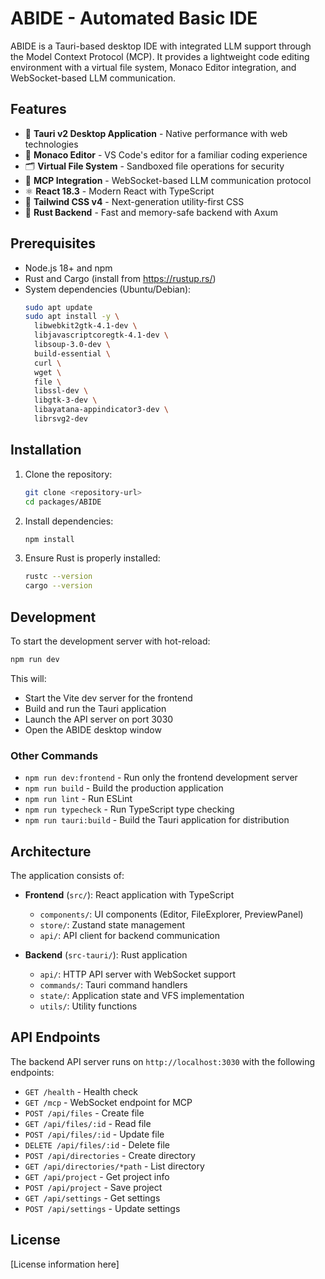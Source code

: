 # ABIDE - Automated Basic IDE

ABIDE is a Tauri-based desktop IDE with integrated LLM support through the Model Context Protocol (MCP). It provides a lightweight code editing environment with a virtual file system, Monaco Editor integration, and WebSocket-based LLM communication.

## Features

- 🚀 **Tauri v2 Desktop Application** - Native performance with web technologies
- 📝 **Monaco Editor** - VS Code's editor for a familiar coding experience
- 🗂️ **Virtual File System** - Sandboxed file operations for security
- 🤖 **MCP Integration** - WebSocket-based LLM communication protocol
- ⚛️ **React 18.3** - Modern React with TypeScript
- 🎨 **Tailwind CSS v4** - Next-generation utility-first CSS
- 🦀 **Rust Backend** - Fast and memory-safe backend with Axum

## Prerequisites

- Node.js 18+ and npm
- Rust and Cargo (install from https://rustup.rs/)
- System dependencies (Ubuntu/Debian):
  ```bash
  sudo apt update
  sudo apt install -y \
    libwebkit2gtk-4.1-dev \
    libjavascriptcoregtk-4.1-dev \
    libsoup-3.0-dev \
    build-essential \
    curl \
    wget \
    file \
    libssl-dev \
    libgtk-3-dev \
    libayatana-appindicator3-dev \
    librsvg2-dev
  ```

## Installation

1. Clone the repository:
   ```bash
   git clone <repository-url>
   cd packages/ABIDE
   ```

2. Install dependencies:
   ```bash
   npm install
   ```

3. Ensure Rust is properly installed:
   ```bash
   rustc --version
   cargo --version
   ```

## Development

To start the development server with hot-reload:

```bash
npm run dev
```

This will:
- Start the Vite dev server for the frontend
- Build and run the Tauri application
- Launch the API server on port 3030
- Open the ABIDE desktop window

### Other Commands

- `npm run dev:frontend` - Run only the frontend development server
- `npm run build` - Build the production application
- `npm run lint` - Run ESLint
- `npm run typecheck` - Run TypeScript type checking
- `npm run tauri:build` - Build the Tauri application for distribution

## Architecture

The application consists of:

- **Frontend** (`src/`): React application with TypeScript
  - `components/`: UI components (Editor, FileExplorer, PreviewPanel)
  - `store/`: Zustand state management
  - `api/`: API client for backend communication
  
- **Backend** (`src-tauri/`): Rust application
  - `api/`: HTTP API server with WebSocket support
  - `commands/`: Tauri command handlers
  - `state/`: Application state and VFS implementation
  - `utils/`: Utility functions

## API Endpoints

The backend API server runs on `http://localhost:3030` with the following endpoints:

- `GET /health` - Health check
- `GET /mcp` - WebSocket endpoint for MCP
- `POST /api/files` - Create file
- `GET /api/files/:id` - Read file
- `POST /api/files/:id` - Update file
- `DELETE /api/files/:id` - Delete file
- `POST /api/directories` - Create directory
- `GET /api/directories/*path` - List directory
- `GET /api/project` - Get project info
- `POST /api/project` - Save project
- `GET /api/settings` - Get settings
- `POST /api/settings` - Update settings

## License

[License information here]